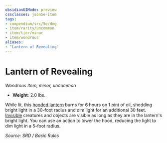 ```yaml
---
obsidianUIMode: preview
cssclasses: json5e-item
tags:
- compendium/src/5e/dmg
- item/rarity/uncommon
- item/tier/minor
- item/wondrous
aliases: 
- "Lantern of Revealing"
---
```

# Lantern of Revealing
*Wondrous Item, minor, uncommon*  

- **Weight**: 2.0 lbs.

While lit, this [hooded lantern](hooded-lantern.md) burns for 6 hours on 1 pint of oil, shedding bright light in a 30-foot radius and dim light for an additional 30 feet. [Invisible](Conditions.md#Invisible) creatures and objects are visible as long as they are in the lantern's bright light. You can use an action to lower the hood, reducing the light to dim light in a 5-foot radius.

*Source: SRD / Basic Rules*